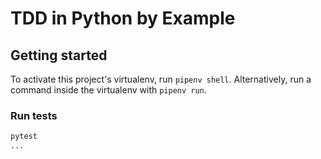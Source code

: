 # TDD in Python by Example

## Getting started

To activate this project's virtualenv, run `pipenv shell`.
Alternatively, run a command inside the virtualenv with `pipenv run`.

### Run tests

```sh
pytest
...
```

